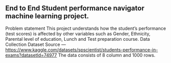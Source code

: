## End to End Student performance navigator machine learning project. 
Problem statement
This project understands how the student’s performance (test scores) is affected by other variables such as Gender, Ethnicity, Parental level of education, Lunch and Test preparation course.
Data Collection
Dataset Source — https://www.kaggle.com/datasets/spscientist/students-performance-in-exams?datasetId=74977
The data consists of 8 column and 1000 rows.
